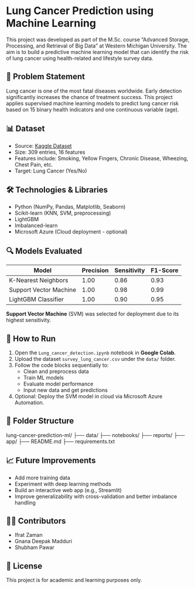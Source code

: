 # Lung Cancer Prediction using Machine Learning

This project was developed as part of the M.Sc. course “Advanced Storage, Processing, and Retrieval of Big Data” at Western Michigan University. The aim is to build a predictive machine learning model that can identify the risk of lung cancer using health-related and lifestyle survey data.

## 🧠 Problem Statement
Lung cancer is one of the most fatal diseases worldwide. Early detection significantly increases the chance of treatment success. This project applies supervised machine learning models to predict lung cancer risk based on 15 binary health indicators and one continuous variable (age).

## 📊 Dataset
- Source: [Kaggle Dataset](https://www.kaggle.com/datasets/mysarahmadbhat/lung-cancer)
- Size: 309 entries, 16 features
- Features include: Smoking, Yellow Fingers, Chronic Disease, Wheezing, Chest Pain, etc.
- Target: Lung Cancer (Yes/No)

## 🛠️ Technologies & Libraries
- Python (NumPy, Pandas, Matplotlib, Seaborn)
- Scikit-learn (KNN, SVM, preprocessing)
- LightGBM
- Imbalanced-learn
- Microsoft Azure (Cloud deployment - optional)

## 🔍 Models Evaluated
| Model                  | Precision | Sensitivity | F1-Score |
|-----------------------|-----------|-------------|----------|
| K-Nearest Neighbors   | 1.00      | 0.86        | 0.93     |
| Support Vector Machine| 1.00      | 0.98        | 0.99     |
| LightGBM Classifier   | 1.00      | 0.90        | 0.95     |

**Support Vector Machine** (SVM) was selected for deployment due to its highest sensitivity.

## 🧪 How to Run
1. Open the `Lung_cancer_detection.ipynb` notebook in **Google Colab**.
2. Upload the dataset `survey_lung_cancer.csv` under the `data/` folder.
3. Follow the code blocks sequentially to:
   - Clean and preprocess data
   - Train ML models
   - Evaluate model performance
   - Input new data and get predictions
4. Optional: Deploy the SVM model in cloud via Microsoft Azure Automation.

## 📁 Folder Structure
lung-cancer-prediction-ml/
├── data/
├── notebooks/
├── reports/
├── app/
├── README.md
├── requirements.txt


## 📈 Future Improvements
- Add more training data
- Experiment with deep learning methods
- Build an interactive web app (e.g., Streamlit)
- Improve generalizability with cross-validation and better imbalance handling

## 👨‍💻 Contributors
- Ifrat Zaman
- Gnana Deepak Madduri
- Shubham Pawar

## 📄 License
This project is for academic and learning purposes only.
